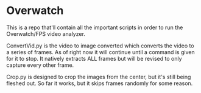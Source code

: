 # Overwatch

This is a repo that'll contain all the important scripts in order to run the Overwatch/FPS video analyzer.

ConvertVid.py is the video to image converted which converts the video to a series of frames. As of right now it will continue until a command is given for it to stop. It natively extracts ALL frames but will be revised to only capture every other frame.

Crop.py is designed to crop the images from the center, but it's still being fleshed out. So far it works, but it skips frames randomly for some reason.
